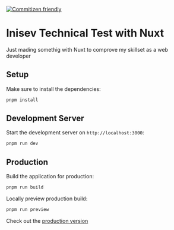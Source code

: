 [![Commitizen friendly](https://img.shields.io/badge/commitizen-friendly-brightgreen.svg)](http://commitizen.github.io/cz-cli/)

# Inisev Technical Test with Nuxt

Just mading somethig with Nuxt to comprove my skillset as a web developer

## Setup

Make sure to install the dependencies:

```bash
pnpm install
```

## Development Server

Start the development server on `http://localhost:3000`:

```bash
pnpm run dev
```

## Production

Build the application for production:

```bash
pnpm run build
```

Locally preview production build:

```bash
pnpm run preview
```

Check out the [production version](https://inisev-nine.vercel.app/)
